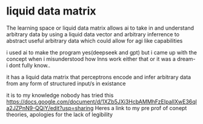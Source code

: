 # liquid data matrix
The learning space or liquid data matrix allows ai to take in and understand arbitrary data by using a liquid data vector and arbitrary inferrence to abstract useful arbitrary data
which could allow for agi like capabilities

i used ai to make the program yes(deepseek and gpt)
but i came up with the concept when i misunderstood how lnns work either that or it was a dream- i dont fully know..

it has a liquid data matrix that perceptrons encode and infer arbitrary data from any form of structured input/s in existance

it is to my knowledge nobody has tried this
https://docs.google.com/document/d/1XZb5JXi3HcbAMMhFzEIpalIXwE36qla2JZPnN9-QQiY/edit?usp=sharing
Heres a link to my pre prof of conept theories, apologies for the lack of legibility
